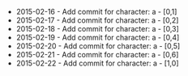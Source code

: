 - 2015-02-16 - Add commit for character: a - [0,1]
- 2015-02-17 - Add commit for character: a - [0,2]
- 2015-02-18 - Add commit for character: a - [0,3]
- 2015-02-19 - Add commit for character: a - [0,4]
- 2015-02-20 - Add commit for character: a - [0,5]
- 2015-02-21 - Add commit for character: a - [0,6]
- 2015-02-22 - Add commit for character: a - [1,0]
